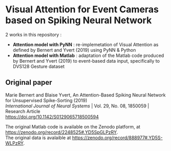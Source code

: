 # Visual Attention for Event Cameras based on Spiking Neural Network

2 works in this repository : 
- **Attention model with PyNN** : re-implemetation of Visual Attention as defined by Bernert and Yvert (2019) using PyNN & Python
- **Attention model with Matlab** : adaptation of the Matlab code produced by Bernert and Yvert (2019) to event-based data input, specifically to DVS128 Gesture dataset

## Original paper

Marie Bernert and Blaise Yvert, An Attention-Based Spiking Neural Network for Unsupervised Spike-Sorting (2019)  
*International Journal of Neural Systems* | Vol. 29, No. 08, 1850059 | Research Article  
https://doi.org/10.1142/S0129065718500594

The original Matlab code is available on the Zenodo platform, at https://zenodo.org/record/2248525#.YD5SpGLPzRY.  
The original data is avalaible at https://zenodo.org/record/888977#.YD5S-WLPzRY.
